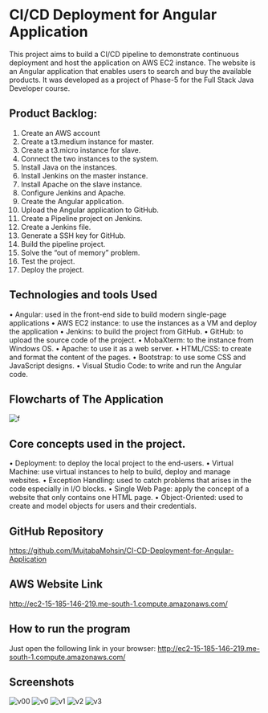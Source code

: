 # CI/CD Deployment for Angular Application

This project aims to build a CI/CD pipeline to demonstrate continuous deployment and host the application on AWS EC2 instance. The website is an Angular application that enables users to search and buy the available products. It was developed as a project of Phase-5 for the Full Stack Java Developer course.

## Product Backlog:
1.	Create an AWS account
2.	Create a t3.medium instance for master.
3.	Create a t3.micro instance for slave.
4.	Connect the two instances to the system.
5.	Install Java on the instances.
6.	Install Jenkins on the master instance.
7.	Install Apache on the slave instance.
8.	Configure Jenkins and Apache.
9.	Create the Angular application.
10.	Upload the Angular application  to GitHub.
11.	Create a Pipeline project on Jenkins.
12.	Create a Jenkins file.
13.	Generate a SSH key for GitHub.
14.	Build the pipeline project.
15.	Solve the “out of memory” problem.
16.	Test the project.
17.	Deploy the project.


## Technologies and tools Used
•	Angular: used in the front-end side to build modern single-page applications
•	AWS EC2 instance:  to use the instances as a VM and deploy the application
•	Jenkins: to build the project from GitHub.
•	GitHub: to upload the source code of the project.
•	MobaXterm: to the instance from Windows OS.
•	Apache: to use it as a web server.
•	HTML/CSS: to create and format the content of the pages.
•	Bootstrap: to use some CSS and JavaScript designs.
•	Visual Studio Code: to write and run the Angular code.

## Flowcharts of The Application
![f](https://user-images.githubusercontent.com/64940728/131186250-ec6f6481-2c57-44ed-9973-86b923670ae7.png)

## Core concepts used in the project. 
•	Deployment: to deploy the local project to the end-users.
•	Virtual Machine: use virtual instances to help to build, deploy and manage websites.
•	Exception Handling: used to catch problems that arises in the code especially in I/O blocks.
•	Single Web Page: apply the concept of a website that only contains one HTML page.
•	Object-Oriented: used to create and model objects for users and their credentials.

## GitHub Repository
https://github.com/MujtabaMohsin/CI-CD-Deployment-for-Angular-Application

## AWS Website Link
http://ec2-15-185-146-219.me-south-1.compute.amazonaws.com/

##  How to run the program
Just open the following link in your browser:
http://ec2-15-185-146-219.me-south-1.compute.amazonaws.com/

## Screenshots
![v00](https://user-images.githubusercontent.com/64940728/131186233-1b765abe-bf66-4cf5-905b-238ef68afdfd.jpg)
![v0](https://user-images.githubusercontent.com/64940728/131186236-5ffe69d7-10d6-46fb-9180-215d8d8d163f.jpg)
![v1](https://user-images.githubusercontent.com/64940728/131186237-fae9068f-49a2-4d1b-b338-e8da091f80fc.jpg)
![v2](https://user-images.githubusercontent.com/64940728/131186238-7dc00e01-b4dd-4ceb-9547-d2a375ff8e66.jpg)
![v3](https://user-images.githubusercontent.com/64940728/131186240-dad8c1f6-0b39-40d9-a1f5-c0085dd935f7.jpg)

